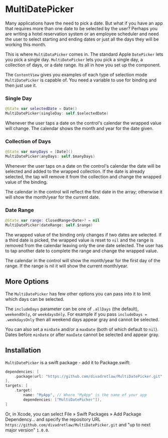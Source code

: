 # MultiDatePicker

Many applications have the need to pick a date. But what if you have an app that requires more than one date to be selected by the user? Perhaps you are writing a hotel reservation system or an employee scheduler and need the user to select starting and ending dates or just all the days they will be working this month. 

This is where `MultiDataPicker` comes in. The standard Apple `DatePicker` lets you pick a single day. `MultiDatePicker` lets you pick a single day, a collection of days, or a date range. Its all in how you set up the component.

The `ContentView` gives you examples of each type of selection mode `MultiDatePicker` is capable of. You need a variable to use for binding and then just use it.

### Single Day

```swift
@State var selectedDate = Date()
MultiDatePicker(singleDay: self.$selectedDate)
```
Whenever the user taps a date on the control's calendar the wrapped value will change. The calendar shows the month and year for the date given.

### Collection of Days

```swift
@State var manyDays = [Date]()
MultiDatePicker(anyDays: self.$manyDays)
```

Whenever the user taps on a date on the control's calendar the date will be selected and added to the wrapped collection. If the date is already selected, the tap will remove it from the collection and change the wrapped value of the binding. 

The calendar in the control will reflect the first date in the array; otherwise it will show the month/year for the current date.

### Date Range

```swift
@State var range: ClosedRange<Date>? = nil
MultiDatePicker(dateRange: self.$range)
```
The wrapped value of the binding only changes if two dates are selected. If a third date is picked, the wrapped value is reset to `nil` and the range is removed from the calendar leaving only the one date selected. The user has to tap another date to complete the range and change the wrapped value.

The calendar in the control will show the month/year for the first day of the range. If the range is nil it will show the current month/year.

## More Options

The `MultiDatePicker` has few other options you can pass into it to limit which days can be selected. 

The `includeDays` parameter can be one of `.allDays` (the default), `weekendOnly`, or `weekdaysOnly`. For example if you pass `includeDays = .weekdaysOnly` then all weekend days appear gray and cannot be selected.

You can also set a `minDate` and/or a `maxDate` (both of which default to `nil`). Dates before `minDate` or after `maxDate` cannot be selected and appear gray.

## Installation

`MultiDatePicker` is a swift package - add it to Package.swift:

```swift
dependencies: [
    .package(url: "https://github.com/divadretlaw/MultiDatePicker.git", from: "1.0.0"),
],
targets: [
    .target(
        name: "MyApp", // Where "MyApp" is the name of your app
        dependencies: ["MultiDatePicker"]),
]
```

Or, in Xcode, you can select File » Swift Packages » Add Package Dependency... and specify the repository URL `https://github.com/divadretlaw/MultiDatePicker.git` and "up to next major version" `1.0.0`.
